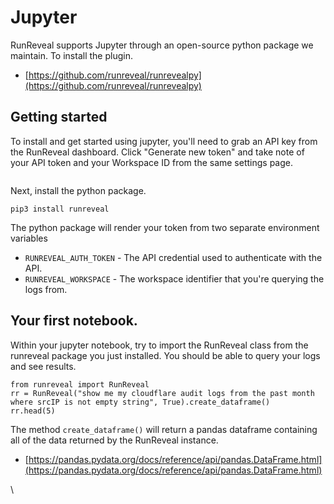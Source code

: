 # Jupyter

RunReveal supports Jupyter through an open-source python package we maintain. To install the plugin.

* [https://github.com/runreveal/runrevealpy](https://github.com/runreveal/runrevealpy)

## Getting started

To install and get started using jupyter, you'll need to grab an API key from the RunReveal dashboard. Click "Generate new token" and take note of your API token and your Workspace ID from the same settings page.

<figure><img src="../.gitbook/assets/Screenshot 2023-12-12 at 10.46.23 AM.png" alt=""><figcaption></figcaption></figure>

Next, install the python package.

```
pip3 install runreveal
```

The python package will render your token from two separate environment variables

* `RUNREVEAL_AUTH_TOKEN` - The API credential used to authenticate with the API.
* `RUNREVEAL_WORKSPACE` - The workspace identifier that you're querying the logs from.

## Your first notebook.

Within your jupyter notebook, try to import the RunReveal class from the runreveal package you just installed. You should be able to query your logs and see results.

```
from runreveal import RunReveal
rr = RunReveal("show me my cloudflare audit logs from the past month where srcIP is not empty string", True).create_dataframe()
rr.head(5)
```

The method `create_dataframe()` will return a pandas dataframe containing all of the data returned by the RunReveal instance.

* [https://pandas.pydata.org/docs/reference/api/pandas.DataFrame.html](https://pandas.pydata.org/docs/reference/api/pandas.DataFrame.html)



\
